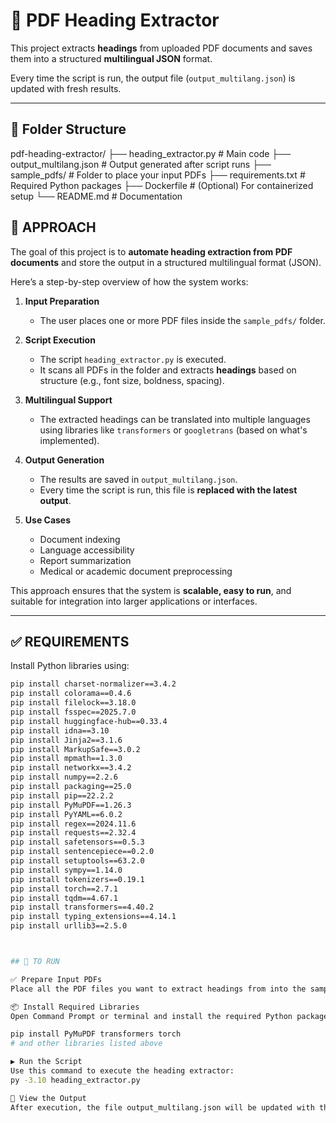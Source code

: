 # 📝 PDF Heading Extractor

This project extracts **headings** from uploaded PDF documents and saves them into a structured **multilingual JSON** format.

Every time the script is run, the output file (`output_multilang.json`) is updated with fresh results.

---

## 📁 Folder Structure
pdf-heading-extractor/
├── heading_extractor.py # Main code
├── output_multilang.json # Output generated after script runs
├── sample_pdfs/ # Folder to place your input PDFs
├── requirements.txt # Required Python packages
├── Dockerfile # (Optional) For containerized setup
└── README.md # Documentation




## 🧠 APPROACH

The goal of this project is to **automate heading extraction from PDF documents** and store the output in a structured multilingual format (JSON).

Here’s a step-by-step overview of how the system works:

1. **Input Preparation**  
   - The user places one or more PDF files inside the `sample_pdfs/` folder.

2. **Script Execution**  
   - The script `heading_extractor.py` is executed.
   - It scans all PDFs in the folder and extracts **headings** based on structure (e.g., font size, boldness, spacing).

3. **Multilingual Support**  
   - The extracted headings can be translated into multiple languages using libraries like `transformers` or `googletrans` (based on what's implemented).

4. **Output Generation**  
   - The results are saved in `output_multilang.json`.
   - Every time the script is run, this file is **replaced with the latest output**.

5. **Use Cases**  
   - Document indexing
   - Language accessibility
   - Report summarization
   - Medical or academic document preprocessing

This approach ensures that the system is **scalable, easy to run**, and suitable for integration into larger applications or interfaces.



---

## ✅ REQUIREMENTS

Install Python libraries using:

```bash
pip install charset-normalizer==3.4.2
pip install colorama==0.4.6
pip install filelock==3.18.0
pip install fsspec==2025.7.0
pip install huggingface-hub==0.33.4
pip install idna==3.10
pip install Jinja2==3.1.6
pip install MarkupSafe==3.0.2
pip install mpmath==1.3.0
pip install networkx==3.4.2
pip install numpy==2.2.6
pip install packaging==25.0
pip install pip==22.2.2
pip install PyMuPDF==1.26.3
pip install PyYAML==6.0.2
pip install regex==2024.11.6
pip install requests==2.32.4
pip install safetensors==0.5.3
pip install sentencepiece==0.2.0
pip install setuptools==63.2.0
pip install sympy==1.14.0
pip install tokenizers==0.19.1
pip install torch==2.7.1
pip install tqdm==4.67.1
pip install transformers==4.40.2
pip install typing_extensions==4.14.1
pip install urllib3==2.5.0



## 🚀 TO RUN

✅ Prepare Input PDFs
Place all the PDF files you want to extract headings from into the sample_pdfs/ folder inside your project directory.

📦 Install Required Libraries
Open Command Prompt or terminal and install the required Python packages:

pip install PyMuPDF transformers torch
# and other libraries listed above

▶️ Run the Script
Use this command to execute the heading extractor:
py -3.10 heading_extractor.py

📄 View the Output
After execution, the file output_multilang.json will be updated with the latest extracted headings from your PDFs.








